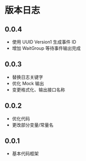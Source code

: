 # 版本日志

## 0.0.4

- 使用 UUID Version1 生成事件 ID
- 增加 WaitGroup 等待事件输出完成

## 0.0.3

- 替换日志关键字
- 优化 Mock 输出
- 变更格式化、输出接口名称

## 0.0.2

- 优化代码
- 更改部分变量/常量名

## 0.0.1

- 基本代码框架
